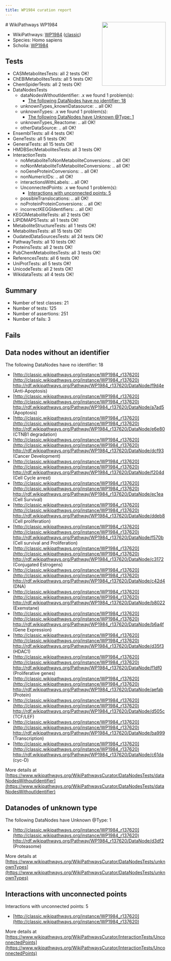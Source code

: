 ```yaml
---
title: WP1984 curation report
---
```


<img style="float: right; width: 200px" src="https://upload.wikimedia.org/wikipedia/commons/thumb/8/83/Wplogo_with_text_500.png/640px-Wplogo_with_text_500.png" />
# WikiPathways WP1984

* WikiPathways: [WP1984](https://wikipathways.org/pathways/WP1984) ([classic](https://classic.wikipathways.org/instance/WP1984))
* Species: Homo sapiens
* Scholia: [WP1984](https://scholia.toolforge.org/wikipathways/WP1984)
## Tests
* CASMetabolitesTests: all 2 tests OK!
* ChEBIMetabolitesTests: all 5 tests OK!
* ChemSpiderTests: all 2 tests OK!
* DataNodesTests
    * dataNodesWithoutIdentifier: .x we found 1 problem(s):
        * [The following DataNodes have no identifier: 18](#8792c498)
    * unknownTypes_knownDatasource: .. all OK!
    * unknownTypes: .x we found 1 problem(s):
        * [The following DataNodes have Unknown @Type: 1](#839973df)
    * unknownTypes_Reactome: .. all OK!
    * otherDataSource: .. all OK!
* EnsemblTests: all 4 tests OK!
* GeneTests: all 5 tests OK!
* GeneralTests: all 15 tests OK!
* HMDBSecMetabolitesTests: all 3 tests OK!
* InteractionTests
    * noMetaboliteToNonMetaboliteConversions: .. all OK!
    * noNonMetaboliteToMetaboliteConversions: .. all OK!
    * noGeneProteinConversions: .. all OK!
    * nonNumericIDs: .. all OK!
    * interactionsWithLabels: .. all OK!
    * UnconnectedPoints: .x we found 1 problem(s):
        * [Interactions with unconnected points: 5](#35a61add)
    * possibleTranslocations: .. all OK!
    * noProteinProteinConversions: .. all OK!
    * incorrectKEGGIdentifiers: .. all OK!
* KEGGMetaboliteTests: all 2 tests OK!
* LIPIDMAPSTests: all 1 tests OK!
* MetaboliteStructureTests: all 1 tests OK!
* MetabolitesTests: all 15 tests OK!
* OudatedDataSourcesTests: all 24 tests OK!
* PathwayTests: all 10 tests OK!
* ProteinsTests: all 2 tests OK!
* PubChemMetabolitesTests: all 3 tests OK!
* ReferencesTests: all 6 tests OK!
* UniProtTests: all 5 tests OK!
* UnicodeTests: all 2 tests OK!
* WikidataTests: all 4 tests OK!


## Summary

* Number of test classes: 21
* Number of tests: 125
* Number of assertions: 251
* Number of fails: 3

## Fails

<a name="8792c498" />

## Data nodes without an identifier

The following DataNodes have no identifier: 18

* [http://classic.wikipathways.org/instance/WP1984_r137620](http://classic.wikipathways.org/instance/WP1984_r137620) http://rdf.wikipathways.org/Pathway/WP1984_r137620/DataNode/f9d4e (Anti-Apoptosis)
* [http://classic.wikipathways.org/instance/WP1984_r137620](http://classic.wikipathways.org/instance/WP1984_r137620) http://rdf.wikipathways.org/Pathway/WP1984_r137620/DataNode/a7ad5 (Apoptosis)
* [http://classic.wikipathways.org/instance/WP1984_r137620](http://classic.wikipathways.org/instance/WP1984_r137620) http://rdf.wikipathways.org/Pathway/WP1984_r137620/DataNode/e6e80 (CTNB1 degradation)
* [http://classic.wikipathways.org/instance/WP1984_r137620](http://classic.wikipathways.org/instance/WP1984_r137620) http://rdf.wikipathways.org/Pathway/WP1984_r137620/DataNode/dcf93 (Cancer Development)
* [http://classic.wikipathways.org/instance/WP1984_r137620](http://classic.wikipathways.org/instance/WP1984_r137620) http://rdf.wikipathways.org/Pathway/WP1984_r137620/DataNode/f204d (Cell Cycle arrest)
* [http://classic.wikipathways.org/instance/WP1984_r137620](http://classic.wikipathways.org/instance/WP1984_r137620) http://rdf.wikipathways.org/Pathway/WP1984_r137620/DataNode/ec1ea (Cell Survival)
* [http://classic.wikipathways.org/instance/WP1984_r137620](http://classic.wikipathways.org/instance/WP1984_r137620) http://rdf.wikipathways.org/Pathway/WP1984_r137620/DataNode/ddeb8 (Cell proliferation)
* [http://classic.wikipathways.org/instance/WP1984_r137620](http://classic.wikipathways.org/instance/WP1984_r137620) http://rdf.wikipathways.org/Pathway/WP1984_r137620/DataNode/f570b (Cell survival and Proliferation)
* [http://classic.wikipathways.org/instance/WP1984_r137620](http://classic.wikipathways.org/instance/WP1984_r137620) http://rdf.wikipathways.org/Pathway/WP1984_r137620/DataNode/c3172 (Conjugated Estrogens)
* [http://classic.wikipathways.org/instance/WP1984_r137620](http://classic.wikipathways.org/instance/WP1984_r137620) http://rdf.wikipathways.org/Pathway/WP1984_r137620/DataNode/c42d4 (DNA)
* [http://classic.wikipathways.org/instance/WP1984_r137620](http://classic.wikipathways.org/instance/WP1984_r137620) http://rdf.wikipathways.org/Pathway/WP1984_r137620/DataNode/b8022 (Exemstane)
* [http://classic.wikipathways.org/instance/WP1984_r137620](http://classic.wikipathways.org/instance/WP1984_r137620) http://rdf.wikipathways.org/Pathway/WP1984_r137620/DataNode/b6a4f (Gene Expression)
* [http://classic.wikipathways.org/instance/WP1984_r137620](http://classic.wikipathways.org/instance/WP1984_r137620) http://rdf.wikipathways.org/Pathway/WP1984_r137620/DataNode/d35f3 (HDAC1)
* [http://classic.wikipathways.org/instance/WP1984_r137620](http://classic.wikipathways.org/instance/WP1984_r137620) http://rdf.wikipathways.org/Pathway/WP1984_r137620/DataNode/f1df0 (Proliferative genes)
* [http://classic.wikipathways.org/instance/WP1984_r137620](http://classic.wikipathways.org/instance/WP1984_r137620) http://rdf.wikipathways.org/Pathway/WP1984_r137620/DataNode/aefab (Protein)
* [http://classic.wikipathways.org/instance/WP1984_r137620](http://classic.wikipathways.org/instance/WP1984_r137620) http://rdf.wikipathways.org/Pathway/WP1984_r137620/DataNode/d505c (TCF/LEF)
* [http://classic.wikipathways.org/instance/WP1984_r137620](http://classic.wikipathways.org/instance/WP1984_r137620) http://rdf.wikipathways.org/Pathway/WP1984_r137620/DataNode/ba999 (Transcription)
* [http://classic.wikipathways.org/instance/WP1984_r137620](http://classic.wikipathways.org/instance/WP1984_r137620) http://rdf.wikipathways.org/Pathway/WP1984_r137620/DataNode/c61da (cyc-D)


More details at [https://www.wikipathways.org/WikiPathwaysCurator/DataNodesTests/dataNodesWithoutIdentifier](https://www.wikipathways.org/WikiPathwaysCurator/DataNodesTests/dataNodesWithoutIdentifier)

<a name="839973df" />

## Datanodes of unknown type

The following DataNodes have Unknown @Type: 1

* [http://classic.wikipathways.org/instance/WP1984_r137620](http://classic.wikipathways.org/instance/WP1984_r137620) http://rdf.wikipathways.org/Pathway/WP1984_r137620/DataNode/d3df2 (Proteasome)


More details at [https://www.wikipathways.org/WikiPathwaysCurator/DataNodesTests/unknownTypes](https://www.wikipathways.org/WikiPathwaysCurator/DataNodesTests/unknownTypes)

<a name="35a61add" />

## Interactions with unconnected points

Interactions with unconnected points: 5

* [http://classic.wikipathways.org/instance/WP1984_r137620](http://classic.wikipathways.org/instance/WP1984_r137620)


More details at [https://www.wikipathways.org/WikiPathwaysCurator/InteractionTests/UnconnectedPoints](https://www.wikipathways.org/WikiPathwaysCurator/InteractionTests/UnconnectedPoints)

